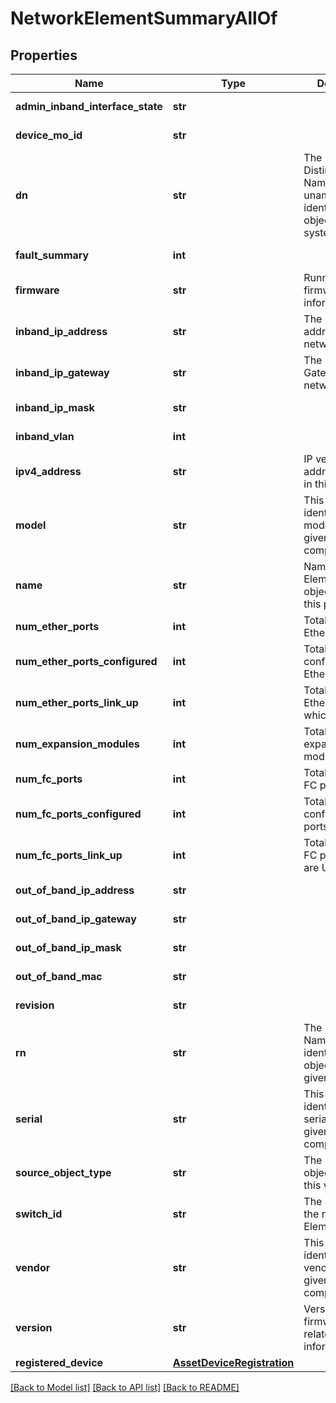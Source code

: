 # NetworkElementSummaryAllOf

## Properties
Name | Type | Description | Notes
------------ | ------------- | ------------- | -------------
**admin_inband_interface_state** | **str** |  | [optional] [readonly] 
**device_mo_id** | **str** |  | [optional] [readonly] 
**dn** | **str** | The Distinguished Name unambiguously identifies an object in the system.   | [optional] [readonly] 
**fault_summary** | **int** |  | [optional] [readonly] 
**firmware** | **str** | Running firmware information.   | [optional] [readonly] 
**inband_ip_address** | **str** | The Inband IP address of the network Element.   | [optional] [readonly] 
**inband_ip_gateway** | **str** | The Inband IP Gateway of the network Element.   | [optional] [readonly] 
**inband_ip_mask** | **str** |  | [optional] [readonly] 
**inband_vlan** | **int** |  | [optional] [readonly] 
**ipv4_address** | **str** | IP version 4 address is saved in this property.   | [optional] [readonly] 
**model** | **str** | This field identifies the model of the given component.   | [optional] [readonly] 
**name** | **str** | Name of the ElementSummary object is saved in this property.   | [optional] [readonly] 
**num_ether_ports** | **int** | Total number of Ethernet ports.   | [optional] [readonly] 
**num_ether_ports_configured** | **int** | Total number of configured Ethernet ports.   | [optional] [readonly] 
**num_ether_ports_link_up** | **int** | Total number of Ethernet ports which are UP.   | [optional] [readonly] 
**num_expansion_modules** | **int** | Total number of expansion modules.   | [optional] [readonly] 
**num_fc_ports** | **int** | Total number of FC ports.   | [optional] [readonly] 
**num_fc_ports_configured** | **int** | Total number of configured FC ports.   | [optional] [readonly] 
**num_fc_ports_link_up** | **int** | Total number of FC ports which are UP.   | [optional] [readonly] 
**out_of_band_ip_address** | **str** |  | [optional] [readonly] 
**out_of_band_ip_gateway** | **str** |  | [optional] [readonly] 
**out_of_band_ip_mask** | **str** |  | [optional] [readonly] 
**out_of_band_mac** | **str** |  | [optional] [readonly] 
**revision** | **str** |  | [optional] [readonly] 
**rn** | **str** | The Relative Name uniquely identifies an object within a given context.   | [optional] [readonly] 
**serial** | **str** | This field identifies the serial of the given component.   | [optional] [readonly] 
**source_object_type** | **str** | The source object type of this view MO.   | [optional] [readonly] 
**switch_id** | **str** | The Switch Id of the network Element.   | [optional] [readonly] 
**vendor** | **str** | This field identifies the vendor of the given component.   | [optional] [readonly] 
**version** | **str** | Version holds the firmware version related information.    | [optional] [readonly] 
**registered_device** | [**AssetDeviceRegistration**](.md) |  | [optional] 

[[Back to Model list]](../README.md#documentation-for-models) [[Back to API list]](../README.md#documentation-for-api-endpoints) [[Back to README]](../README.md)


